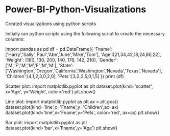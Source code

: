 # Power-BI-Python-Visualizations
Created visualizations using python scripts

Initially ran python scripts using the following script to create the necessary columns:

import pandas as pd 
df = pd.DataFrame({ 
    'Fname':['Harry','Sally','Paul','Abe','June','Mike','Tom'], 
    'Age':[21,34,42,18,24,80,22], 
    'Weight': [180, 130, 200, 140, 176, 142, 210], 
    'Gender':['M','F','M','M','F','M','M'], 
    'State':['Washington','Oregon','California','Washington','Nevada','Texas','Nevada'],
    'Children':[4,1,2,3,0,2,0],
    'Pets':[3,2,2,5,0,1,5] 
}) 
print (df) 


Scatter plot:
import matplotlib.pyplot as plt 
dataset.plot(kind='scatter', x='Age', y='Weight', color='red')
plt.show() 

Line plot:
import matplotlib.pyplot as plt 
ax = plt.gca() 
dataset.plot(kind='line',x='Fname',y='Children',ax=ax) 
dataset.plot(kind='line',x='Fname',y='Pets', color='red', ax=ax) 
plt.show() 

Bar plot:
import matplotlib.pyplot as plt 
dataset.plot(kind='bar',x='Fname',y='Age') 
plt.show() 
